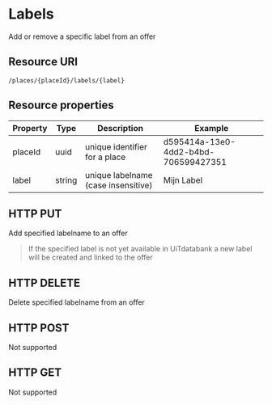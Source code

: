 ---
---

# Labels 

Add or remove a specific label from an offer

## Resource URI

```
/places/{placeId}/labels/{label}
```

## Resource properties

| Property	| Type | Description | Example |
|--|--|--|--|
| placeId	| uuid | unique identifier for a place | d595414a-13e0-4dd2-b4bd-706599427351 |
| label	| string | unique labelname (case insensitive) | Mijn Label |

## HTTP PUT

Add specified labelname to an offer
> If the specified label is not yet available in UiTdatabank a new label will be created and linked to the offer

## HTTP DELETE

Delete specified labelname from an offer

## HTTP POST

Not supported

## HTTP GET

Not supported